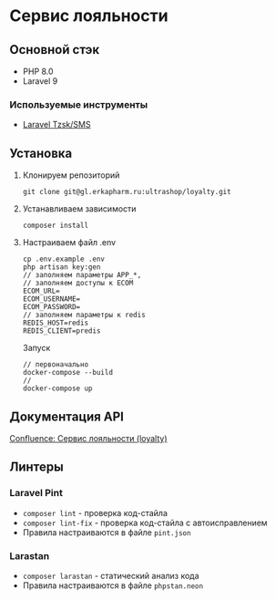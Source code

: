 # Сервис лояльности

## Основной стэк
- PHP 8.0
- Laravel 9

### Используемые инструменты
- [Laravel Tzsk/SMS](https://github.com/tzsk/sms)

## Установка

1. Клонируем репозиторий
    ```
    git clone git@gl.erkapharm.ru:ultrashop/loyalty.git
    ```
2. Устанавливаем зависимости
    ```
    composer install
    ```
3. Настраиваем файл .env
    ```
    cp .env.example .env
    php artisan key:gen
    // заполняем параметры APP_*,
    // заполняем доступы к ECOM
    ECOM_URL=
    ECOM_USERNAME=
    ECOM_PASSWORD=
    // заполняем параметры к redis
    REDIS_HOST=redis
    REDIS_CLIENT=predis
    ```
    Запуск
    ```
    // первоначально 
    docker-compose --build
    // 
    docker-compose up
    ```

## Документация API
[Confluence: Сервис лояльности (loyalty)](https://kb.erkapharm.com/confluence/pages/viewpage.action?pageId=119835044)

## Линтеры

### Laravel Pint
- `composer lint` - проверка код-стайла
- `composer lint-fix` - проверка код-стайла с автоисправлением
- Правила настраиваются в файле `pint.json`

### Larastan
- `composer larastan` - статический анализ кода
- Правила настраиваются в файле `phpstan.neon`
